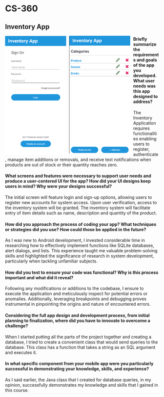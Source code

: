 # CS-360
<h2>Inventory App</h2>
<img style="width: 200px; float: left; margin-right: 10px;" src="/images/login.png"></img>
<img style="width: 200px;  float: left; margin-right: 10px;" src="/images/categories.png"></img>
<h4>Briefly summarize the requirements and goals of the app you developed. What user needs was this app designed to address?</h4>
The Inventory Application requires functionalities enabling users to register, authenticate, manage item additions or removals, and receive text notifications when products are out of stock or their quantity reaches zero.
<h4>What screens and features were necessary to support user needs and produce a user-centered UI for the app? How did your UI designs keep users in mind? Why were your designs successful?</h4>
The initial screen will feature login and sign-up options, allowing users to register new accounts for system access. Upon user verification, access to the inventory system will be granted. The inventory system will facilitate entry of item details such as name, description and quantity of the product.
<h4>How did you approach the process of coding your app? What techniques or strategies did you use? How could those be applied in the future?</h4>
As I was new to Android development, I invested considerable time in researching how to effectively implement functions like SQLite databases, alert dialogs, and lists. This experience taught me valuable problem-solving skills and highlighted the significance of research in system development, particularly when tackling unfamiliar subjects.
<h4>How did you test to ensure your code was functional? Why is this process important and what did it reveal?</h4>
Following any modifications or additions to the codebase, I ensure to execute the application and meticulously inspect for potential errors or anomalies. Additionally, leveraging breakpoints and debugging proves instrumental in pinpointing the origins and nature of encountered errors.
<h4>Considering the full app design and development process, from initial planning to finalization, where did you have to innovate to overcome a challenge?</h4>
When I started putting all the parts of the project together and creating a database, I tried to create a convenient class that would send queries to the database. This class has a function that takes a string as an SQL argument and executes it.
<h4>In what specific component from your mobile app were you particularly successful in demonstrating your knowledge, skills, and experience?</h4>
As I said earlier, the Java class that I created for database queries, in my opinion, successfully demonstrates my knowledge and skills that I gained in this course.
